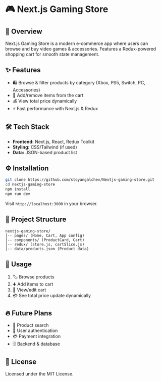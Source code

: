 # 🎮 Next.js Gaming Store

## 🚀 Overview
Next.js Gaming Store is a modern e-commerce app where users can browse and buy video games & accessories. Features a Redux-powered shopping cart for smooth state management.

## ✨ Features
- 🛍️ Browse & filter products by category (Xbox, PS5, Switch, PC, Accessories)
- 🛒 Add/remove items from the cart
- 💰 View total price dynamically
- ⚡ Fast performance with Next.js & Redux

## 🛠️ Tech Stack
- **Frontend:** Next.js, React, Redux Toolkit
- **Styling:** CSS/Tailwind (if used)
- **Data:** JSON-based product list

## ⚙️ Installation
```bash
git clone https://github.com/stoyangalchev/Nextjs-gaming-store.git
cd nextjs-gaming-store
npm install
npm run dev
```
Visit `http://localhost:3000` in your browser.

## 📁 Project Structure
```
nextjs-gaming-store/
│-- pages/ (Home, Cart, App config)
│-- components/ (ProductCard, Cart)
│-- redux/ (store.js, cartSlice.js)
│-- data/products.json (Product data)
```

## 🎯 Usage
1. 🏷️ Browse products
2. ➕ Add items to cart
3. 🛒 View/edit cart
4. 💳 See total price update dynamically

## 🔥 Future Plans
- 🔎 Product search
- 🔐 User authentication
- 💳 Payment integration
- 🗄️ Backend & database

## 📜 License
Licensed under the MIT License.


